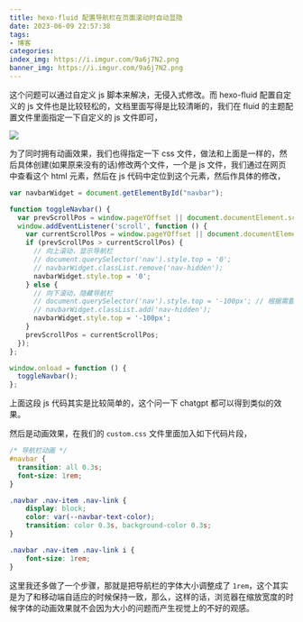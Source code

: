 ```yaml
---
title: hexo-fluid 配置导航栏在页面滚动时自动显隐
date: 2023-06-09 22:57:38
tags:
- 博客
categories:
index_img: https://i.imgur.com/9a6j7N2.png
banner_img: https://i.imgur.com/9a6j7N2.png
---
```


这个问题可以通过自定义 js 脚本来解决，无侵入式修改。而 hexo-fluid 配置自定义的 js 文件也是比较轻松的，文档里面写得是比较清晰的，我们在 fluid 的主题配置文件里面指定一下自定义的 js 文件即可，

![](https://i.imgur.com/XMBZE3u.png)

为了同时拥有动画效果，我们也得指定一下 css 文件，做法和上面是一样的，然后具体创建(如果原来没有的话)修改两个文件，一个是 js 文件，我们通过在网页中查看这个 html 元素，然后在 js 代码中定位到这个元素，然后作具体的修改，

```js
var navbarWidget = document.getElementById("navbar");

function toggleNavbar() {
  var prevScrollPos = window.pageYOffset || document.documentElement.scrollTop;
  window.addEventListener('scroll', function () {
    var currentScrollPos = window.pageYOffset || document.documentElement.scrollTop;
    if (prevScrollPos > currentScrollPos) {
      // 向上滚动，显示导航栏
      // document.querySelector('nav').style.top = '0';
      // navbarWidget.classList.remove('nav-hidden');
      navbarWidget.style.top = '0';
    } else {
      // 向下滚动，隐藏导航栏
      // document.querySelector('nav').style.top = '-100px'; // 根据需要设置隐藏的位置
      // navbarWidget.classList.add('nav-hidden');
      navbarWidget.style.top = '-100px';
    }
    prevScrollPos = currentScrollPos;
  });
};

window.onload = function () {
  toggleNavbar();
};
```

上面这段 js 代码其实是比较简单的，这个问一下 chatgpt 都可以得到类似的效果。

然后是动画效果，在我们的 `custom.css` 文件里面加入如下代码片段，

```css
/* 导航栏动画 */
#navbar {
  transition: all 0.3s;
  font-size: 1rem;
}

.navbar .nav-item .nav-link {
    display: block;
    color: var(--navbar-text-color);
    transition: color 0.3s, background-color 0.3s;
}

.navbar .nav-item .nav-link i {
    font-size: 1rem;
}
```

这里我还多做了一个步骤，那就是把导航栏的字体大小调整成了 `1rem`，这个其实是为了和移动端自适应的时候保持一致，那么，这样的话，浏览器在缩放宽度的时候字体的动画效果就不会因为大小的问题而产生视觉上的不好的观感。

